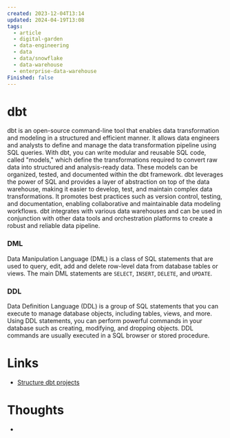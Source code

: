 ```yaml
---
created: 2023-12-04T13:14
updated: 2024-04-19T13:08
tags:
  - article
  - digital-garden
  - data-engineering
  - data
  - data/snowflake
  - data-warehouse
  - enterprise-data-warehouse
Finished: false
---
```


# dbt

dbt is an open-source command-line tool that enables data transformation and modeling in a structured and efficient manner. It allows data engineers and analysts to define and manage the data transformation pipeline using SQL queries. With dbt, you can write modular and reusable SQL code, called "models," which define the transformations required to convert raw data into structured and analysis-ready data. These models can be organized, tested, and documented within the dbt framework. dbt leverages the power of SQL and provides a layer of abstraction on top of the data warehouse, making it easier to develop, test, and maintain complex data transformations. It promotes best practices such as version control, testing, and documentation, enabling collaborative and maintainable data modeling workflows. dbt integrates with various data warehouses and can be used in conjunction with other data tools and orchestration platforms to create a robust and reliable data pipeline.



### DML
Data Manipulation Language (DML) is a class of SQL statements that are used to query, edit, add and delete row-level data from database tables or views. The main DML statements are `SELECT`, `INSERT`, `DELETE`, and `UPDATE`.

### DDL 
Data Definition Language (DDL) is a group of SQL statements that you can execute to manage database objects, including tables, views, and more. Using DDL statements, you can perform powerful commands in your database such as creating, modifying, and dropping objects. DDL commands are usually executed in a SQL browser or stored procedure.


# Links
- [Structure dbt projects](https://docs.getdbt.com/best-practices/how-we-structure/1-guide-overview)

# Thoughts 
- 


